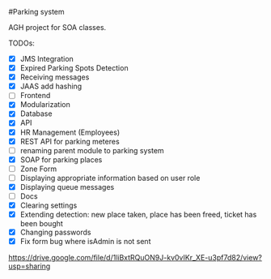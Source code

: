 #Parking system

AGH project for SOA classes.

TODOs:

- [x] JMS Integration
- [x] Expired Parking Spots Detection
- [x] Receiving messages
- [x] JAAS add hashing
- [ ] Frontend
- [x] Modularization
- [x] Database
- [x] API
- [x] HR Management (Employees)
- [x] REST API for parking meteres
- [ ] renaming parent module to parking system
- [x] SOAP for parking places
- [ ] Zone Form
- [ ] Displaying appropriate information based on user role
- [x] Displaying queue messages
- [ ] Docs
- [x] Clearing settings
- [x] Extending detection: new place taken, place has been freed, ticket has been bought
- [x] Changing passwords
- [x] Fix form bug where isAdmin is not sent

https://drive.google.com/file/d/1liBxtRQuON9J-kv0vIKr_XE-u3pf7d82/view?usp=sharing
